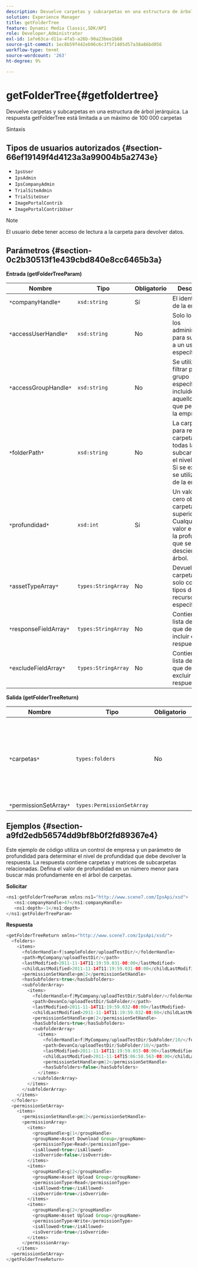 ```yaml
---
description: Devuelve carpetas y subcarpetas en una estructura de árbol jerárquica. La respuesta getFolderTree está limitada a un máximo de 100 000 carpetas
solution: Experience Manager
title: getFolderTree
feature: Dynamic Media Classic,SDK/API
role: Developer,Administrator
exl-id: 1afe63ca-d11a-4fa5-a26b-90a23bee1b68
source-git-commit: 1ec8b59f442eb96c6c3f5f1405d57a38a86bd056
workflow-type: tm+mt
source-wordcount: '263'
ht-degree: 9%

---
```


# getFolderTree{#getfoldertree}

Devuelve carpetas y subcarpetas en una estructura de árbol jerárquica. La respuesta getFolderTree está limitada a un máximo de 100 000 carpetas

Sintaxis

## Tipos de usuarios autorizados {#section-66ef19149f4d4123a3a99004b5a2743e}

* `IpsUser`
* `IpsAdmin`
* `IpsCompanyAdmin`
* `TrialSiteAdmin`
* `TrialSiteUser`
* `ImagePortalContrib`
* `ImagePortalContribUser`

>[!NOTE]
>
>El usuario debe tener acceso de lectura a la carpeta para devolver datos.

## Parámetros {#section-0c2b30513f1e439cbd840e8cc6465b3a}

**Entrada (getFolderTreeParam)**

| Nombre | Tipo | Obligatorio | Descripción |
|---|---|---|---|
| `*`companyHandle`*` | `xsd:string` | Sí | El identificador de la empresa. |
| `*`accessUserHandle`*` | `xsd:string` | No | Solo lo utilizan los administradores para suplantar a un usuario específico. |
| `*`accessGroupHandle`*` | `xsd:string` | No | Se utiliza para filtrar por un grupo específico, incluidos aquellos a los que pertenece la empresa. |
| `*`folderPath`*` | `xsd:string` | No | La carpeta raíz para recuperar carpetas y todas las subcarpetas en el nivel de hoja. Si se excluye, se utiliza la raíz de la empresa. |
| `*`profundidad`*` | `xsd:int` | Sí | Un valor de cero obtiene la carpeta de nivel superior. Cualquier otro valor especifica la profundidad que se desciende en el árbol. |
| `*`assetTypeArray`*` | `types:StringArray` | No | Devuelve carpetas que solo contienen tipos de recursos especificados. |
| `*`responseFieldArray`*` | `types:StringArray` | No | Contiene una lista de campos que desea incluir en la respuesta. |
| `*`excludeFieldArray`*` | `types:StringArray` | No | Contiene una lista de campos que desea excluir en la respuesta. |

**Salida (getFolderTreeReturn)**

| Nombre | Tipo | Obligatorio | Descripción |
|---|---|---|---|
| `*`carpetas`*` | `types:folders` | No | La jerarquía de carpetas en una estructura de árbol. La respuesta está limitada a un máximo de 100 000 carpetas. |
| `*`permissionSetArray`*` | `types:PermissionSetArray` |  |  |

## Ejemplos {#section-a9fd2edb56574dd9bf8b0f2fd89367e4}

Este ejemplo de código utiliza un control de empresa y un parámetro de profundidad para determinar el nivel de profundidad que debe devolver la respuesta. La respuesta contiene carpetas y matrices de subcarpetas relacionadas. Defina el valor de profundidad en un número menor para buscar más profundamente en el árbol de carpetas.

**Solicitar**

```java
<ns1:getFolderTreeParam xmlns:ns1="http://www.scene7.com/IpsApi/xsd">
   <ns1:companyHandle>47</ns1:companyHandle>
   <ns1:depth>-1</ns1:depth>
</ns1:getFolderTreeParam>
```

**Respuesta**

```java
<getFolderTreeReturn xmlns="http://www.scene7.com/IpsApi/xsd/">
  <folders>
    <items>
      <folderHandle>f|sampleFolder/uploadTestDir/</folderHandle>
      <path>MyCompany/uploadTestDir/</path>
      <lastModified>2011-11-14T11:19:59.031-08:00</lastModified>
      <childLastModified>2011-11-14T11:19:59.031-08:00</childLastModified>
      <permissionSetHandle>pm|2</permissionSetHandle>
      <hasSubfolders>true</hasSubfolders>
      <subfolderArray>
        <items>
          <folderHandle>f|MyCompany/uploadTestDir/SubFolder/</folderHandle>
          <path>DevanCo/uploadTestDir/SubFolder/</path>
          <lastModified>2011-11-14T11:19:59.032-08:00</lastModified>
          <childLastModified>2011-11-14T11:19:59.032-08:00</childLastModified>
          <permissionSetHandle>pm|2</permissionSetHandle>
          <hasSubfolders>true</hasSubfolders>
          <subfolderArray>
            <items>
              <folderHandle>f|MyCompany/uploadTestDir/SubFolder/10/</folderHandle>
              <path>DevanCo/uploadTestDir/SubFolder/10/</path>
              <lastModified>2011-11-14T11:19:59.033-08:00</lastModified>
              <childLastModified>2011-11-14T15:06:58.563-08:00</childLastModified>
              <permissionSetHandle>pm|2</permissionSetHandle>
              <hasSubfolders>false</hasSubfolders>
            </items>
          </subfolderArray>
        </items>
      </subfolderArray>
    </items>
  </folders>
  <permissionSetArray>
    <items>
      <permissionSetHandle>pm|2</permissionSetHandle>
      <permissionArray>
        <items>
          <groupHandle>g|1</groupHandle>
          <groupName>Asset Download Group</groupName>
          <permissionType>Read</permissionType>
          <isAllowed>true</isAllowed>
          <isOverride>false</isOverride>
        </items>
        <items>
          <groupHandle>g|2</groupHandle>
          <groupName>Asset Upload Group</groupName>
          <permissionType>Read</permissionType>
          <isAllowed>true</isAllowed>
          <isOverride>true</isOverride>
        </items>
        <items>
          <groupHandle>g|2</groupHandle>
          <groupName>Asset Upload Group</groupName>
          <permissionType>Write</permissionType>
          <isAllowed>true</isAllowed>
          <isOverride>true</isOverride>
        </items>
      </permissionArray>
    </items>
  <permissionSetArray>
</getFolderTreeReturn>
```
